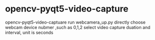 # opencv-pyqt5-video-capture
opencv-pyqt5-video-captuare
run webcamera_up.py directly
choose webcam device nubmer ,such as 0,1,2
select video capture duation and interval, unit is seconds
